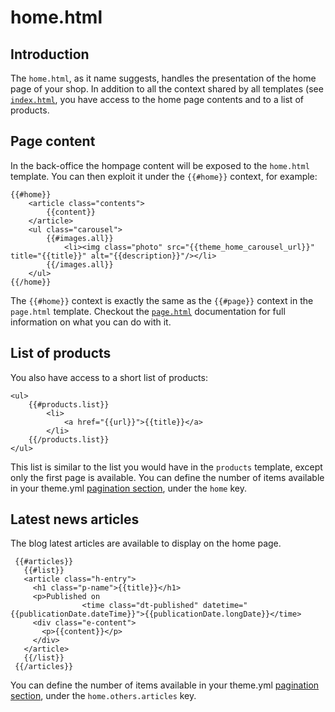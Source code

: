 <!--
  title: home.html
  layout: documentation-with-menu
  -->

home.html
=========

Introduction
------------

The ```home.html```, as it name suggests, handles the presentation of the home page of your shop. In addition to all the context shared by all templates (see [```index.html```](/documentation/template-index), you have access to the home page contents and to a list of products.

Page content
------------

In the back-office the hompage content will be exposed to the ```home.html``` template. You can then exploit it under the ```{{#home}}``` context, for example:

    {{#home}}
        <article class="contents">
            {{content}}
        </article>
        <ul class="carousel">
            {{#images.all}}
                <li><img class="photo" src="{{theme_home_carousel_url}}" title="{{title}}" alt="{{description}}"/></li>
            {{/images.all}}
        </ul>
    {{/home}}

The ```{{#home}}``` context is exactly the same as the ```{{#page}}``` context in the ```page.html``` template. Checkout the [```page.html```](/documentation/template-page) documentation for full information on what you can do with it.


List of products
----------------

You also have access to a short list of products:

    <ul>
        {{#products.list}}
            <li>
                <a href="{{url}}">{{title}}</a>
            </li>
        {{/products.list}}
    </ul>

This list is similar to the list you would have in the ```products``` template, except only the first page is available. You can define the number of items available in your theme.yml [pagination section](/documentation/theme#pagination), under the ```home``` key.

Latest news articles
--------------------

The blog latest articles are available to display on the home page.

     {{#articles}}
       {{#list}}
       <article class="h-entry">
         <h1 class="p-name">{{title}}</h1>
         <p>Published on
                    <time class="dt-published" datetime="{{publicationDate.dateTime}}">{{publicationDate.longDate}}</time>
         <div class="e-content">
           <p>{{content}}</p>
         </div>
       </article>
       {{/list}}
     {{/articles}}

You can define the number of items available in your theme.yml [pagination section](/documentation/theme#pagination), under the ```home.others.articles``` key.